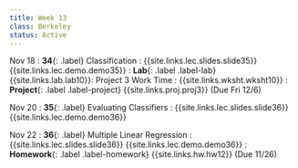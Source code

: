 ```yaml
---
title: Week 13
class: Berkeley
status: Active
---
```


Nov 18
: **34**{: .label} Classification
    : {{site.links.lec.slides.slide35}} {{site.links.lec.demo.demo35}}
: **Lab**{: .label .label-lab} {{site.links.lab.lab10}}: Project 3 Work Time
  : {{site.links.wksht.wksht10}}
: **Project**{: .label .label-project} {{site.links.proj.proj3}} (Due Fri 12/6)

Nov 20
: **35**{: .label} Evaluating Classifiers
    : {{site.links.lec.slides.slide36}} {{site.links.lec.demo.demo36}}

Nov 22
: **36**{: .label} Multiple Linear Regression 
    : {{site.links.lec.slides.slide36}} {{site.links.lec.demo.demo36}}
: **Homework**{: .label .label-homework} {{site.links.hw.hw12}} (Due 11/26)